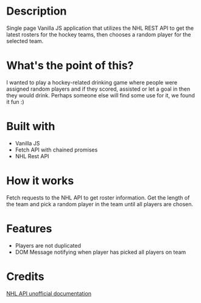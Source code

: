 # Description

Single page Vanilla JS application that utilizes the NHL REST API to get the latest rosters for the hockey teams, then chooses a random player for the selected team.

# What's the point of this?

I wanted to play a hockey-related drinking game where people were assigned random players and if they scored, assisted or let a goal in then they would drink. Perhaps someone else will find some use for it, we found it fun :)

# Built with

- Vanilla JS
- Fetch API with chained promises
- NHL Rest API 

# How it works

Fetch requests to the NHL API to get roster information. Get the length of the team and pick a random player in the team until all players are chosen. 

# Features

- Players are not duplicated
- DOM Message notifying when player has picked all players on team

# Credits

[NHL API unofficial documentation](https://gitlab.com/dword4/nhlapi)



